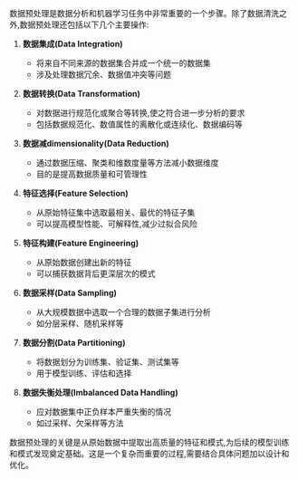 数据预处理是数据分析和机器学习任务中非常重要的一个步骤。除了数据清洗之外,数据预处理还包括以下几个主要操作:

1. **数据集成(Data Integration)**
   - 将来自不同来源的数据集合并成一个统一的数据集
   - 涉及处理数据冗余、数据值冲突等问题

2. **数据转换(Data Transformation)**
   - 对数据进行规范化或聚合等转换,使之符合进一步分析的要求
   - 包括数据规范化、数值属性的离散化或连续化、数据编码等

3. **数据减dimensionality(Data Reduction)**
   - 通过数据压缩、聚类和维数度量等方法减小数据维度
   - 目的是提高数据质量和可管理性

4. **特征选择(Feature Selection)**
   - 从原始特征集中选取最相关、最优的特征子集
   - 可以提高模型性能、可解释性,减少过拟合风险

5. **特征构建(Feature Engineering)** 
   - 从原始数据创建出新的特征
   - 可以捕获数据背后更深层次的模式

6. **数据采样(Data Sampling)**
   - 从大规模数据中选取一个合理的数据子集进行分析
   - 如分层采样、随机采样等

7. **数据分割(Data Partitioning)**
   - 将数据划分为训练集、验证集、测试集等
   - 用于模型训练、评估和选择

8. **数据失衡处理(Imbalanced Data Handling)**
   - 应对数据集中正负样本严重失衡的情况
   - 如过采样、欠采样等方法

数据预处理的关键是从原始数据中提取出高质量的特征和模式,为后续的模型训练和模式发现奠定基础。这是一个复杂而重要的过程,需要结合具体问题加以设计和优化。